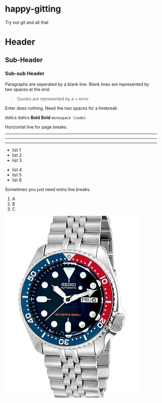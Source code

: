 # happy-gitting
Try out git and all that

# Header
## Sub-Header
### Sub-sub Header
Paragraphs are seperated by a blank line. Blank lines are represented by two spaces at the end.

> Quotes are represented by a > error

Enter does nothing. Need the two spaces for a linebreak.

_italics_
*italics*
__Bold__
**Bold**
`monospace (code)`

Horizontal line for page breaks.

***
---
___

* list 1
* list 2
* list 3
- list 4
- list 5
- list 6

Sometimes you just need extra line breaks.
1.  A
2.  B
3.  C

![Seiko SKX009](SKX009.jpg)
